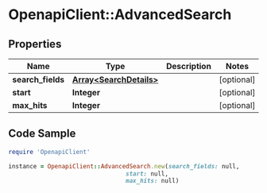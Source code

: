 # OpenapiClient::AdvancedSearch

## Properties

Name | Type | Description | Notes
------------ | ------------- | ------------- | -------------
**search_fields** | [**Array&lt;SearchDetails&gt;**](SearchDetails.md) |  | [optional] 
**start** | **Integer** |  | [optional] 
**max_hits** | **Integer** |  | [optional] 

## Code Sample

```ruby
require 'OpenapiClient'

instance = OpenapiClient::AdvancedSearch.new(search_fields: null,
                                 start: null,
                                 max_hits: null)
```


